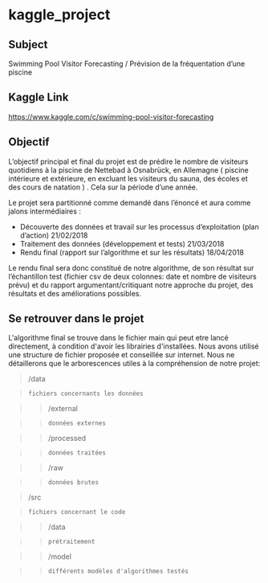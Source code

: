 # kaggle_project
## Subject
Swimming Pool Visitor Forecasting / Prévision de la fréquentation d’une piscine


## Kaggle Link
https://www.kaggle.com/c/swimming-pool-visitor-forecasting


## Objectif
L’objectif principal et final du projet est de prédire le nombre de visiteurs quotidiens à la piscine de Nettebad à Osnabrück, en Allemagne ( piscine intérieure et extérieure, en excluant les visiteurs du sauna, des écoles et des cours de natation ) . Cela sur la période d’une année.


Le projet sera partitionné comme demandé dans l’énoncé et aura comme jalons
intermédiaires :
- Découverte des données et travail sur les processus d’exploitation (plan d’action)
21/02/2018
- Traitement des données (développement et tests)
21/03/2018
- Rendu final (rapport sur l’algorithme et sur les résultats)
18/04/2018


Le rendu final sera donc constitué de notre algorithme, de son résultat sur l’échantillon test (fichier csv de deux colonnes: date et nombre de visiteurs prévu) et du rapport argumentant/critiquant notre approche du projet, des résultats et des améliorations possibles.


## Se retrouver dans le projet
L'algorithme final se trouve dans le fichier main qui peut etre lancé directement, à condition d'avoir les librairies d'installées. 
Nous avons utilisé une structure de fichier proposée et conseillée sur internet. Nous ne détaillerons que le arborescences utiles à la compréhension de notre projet:

>/data

>`fichiers concernants les données`

>>/external 

>>`données externes`

>>/processed 

>>`données traitées`

>>/raw 

>>`données brutes`

>/src

>`fichiers concernant le code`

>>/data 

>>`prétraitement`

>>/model

>>`différents modèles d'algorithmes testés`
